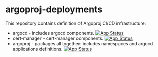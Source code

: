 # argoproj-deployments

This repository contains definition of Argoproj CI/CD infrastructure:

- argocd - includes argocd components. [![App Status](https://cd.apps.argoproj.io/api/badge?name=argo-cd)](https://cd.apps.argoproj.io/applications/argo-cd)
- cert-manager - cert-manager components. [![App Status](https://cd.apps.argoproj.io/api/badge?name=cert-manager)](https://cd.apps.argoproj.io/applications/cert-manager)
- argoproj - packages all together: includes namespaces and argocd applications definitions. [![App Status](https://cd.apps.argoproj.io/api/badge?name=argoproj)](https://cd.apps.argoproj.io/applications/argoproj)
